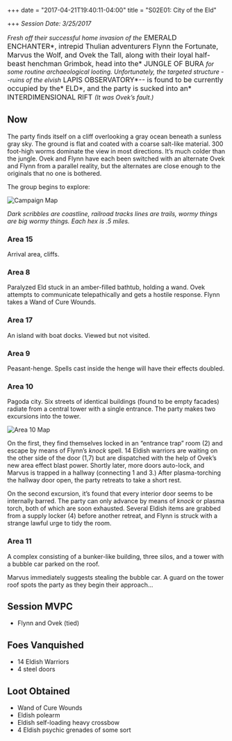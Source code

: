 +++
date = "2017-04-21T19:40:11-04:00"
title = "S02E01: City of the Eld"

+++
*Session Date: 3/25/2017*

*Fresh off their successful home invasion of the*<span style="font-size: 1rem;"> EMERALD ENCHANTER*, intrepid Thulian adventurers Flynn the Fortunate, Marvus the Wolf, and Ovek the Tall, along with their loyal half-beast henchman Grimbok, head into the* JUNGLE OF BURA </span>*for some routine archaeological looting. Unfortunately, the targeted structure --ruins of the elvish*<span style="font-size: 1rem;"> LAPIS OBSERVATORY*-- is found to be currently occupied by the* ELD*, and the party is sucked into an* INTERDIMENSIONAL RIFT </span>*(It was Ovek’s fault.)*
<!--more-->

## Now

The party finds itself on a cliff overlooking a gray ocean beneath a sunless gray sky.  The ground is flat and coated with a coarse salt-like material. 300 foot-high worms dominate the view in most directions. It’s much colder than the jungle. Ovek and Flynn have each been switched with an alternate Ovek and Flynn from a parallel reality, but the alternates are close enough to the originals that no one is bothered.

The group begins to explore:

![Campaign Map](/images/misty-isle-player-hex-1.jpg)

*Dark scribbles are coastline, railroad tracks lines are trails, wormy things are big wormy things. Each hex is .5 miles.*

### Area 15

Arrival area, cliffs.

### Area 8

Paralyzed Eld stuck in an amber-filled bathtub, holding a wand. Ovek attempts to communicate telepathically and gets a hostile response. Flynn takes a Wand of Cure Wounds.

### Area 17

An island with boat docks. Viewed but not visited.

### Area 9

Peasant-henge. Spells cast inside the henge will have their effects doubled.

### Area 10

Pagoda city. Six streets of identical buildings (found to be empty facades) radiate from a central tower with a single entrance. The party makes two excursions into the tower.

![Area 10 Map](/uploads/area-10-session-10-iso.png)

On the first, they find themselves locked in an “entrance trap” room (2) and escape by means of Flynn’s *knock* spell. 14 Eldish warriors are waiting on the other side of the door (1,7) but are dispatched with the help of Ovek’s new area effect blast power. Shortly later, more doors auto-lock, and Marvus is trapped in a hallway (connecting 1 and 3.) After plasma-torching the hallway door open, the party retreats to take a short rest.

On the second excursion, it’s found that every interior door seems to be internally barred. The party can only advance by means of *knock* or plasma torch, both of which are soon exhausted. Several Eldish items are grabbed from a supply locker (4) before another retreat, and Flynn is struck with a strange lawful urge to tidy the room.

### Area 11

A complex consisting of a bunker-like building, three silos, and a tower with a bubble car parked on the roof.

Marvus immediately suggests stealing the bubble car. A guard on the tower roof spots the party as they begin their approach...

## Session MVPC

* Flynn and Ovek (tied)

## Foes Vanquished

* 14 Eldish Warriors
* 4 steel doors

## Loot Obtained

* Wand of Cure Wounds
* Eldish polearm
* Eldish self-loading heavy crossbow
* 4 Eldish psychic grenades of some sort